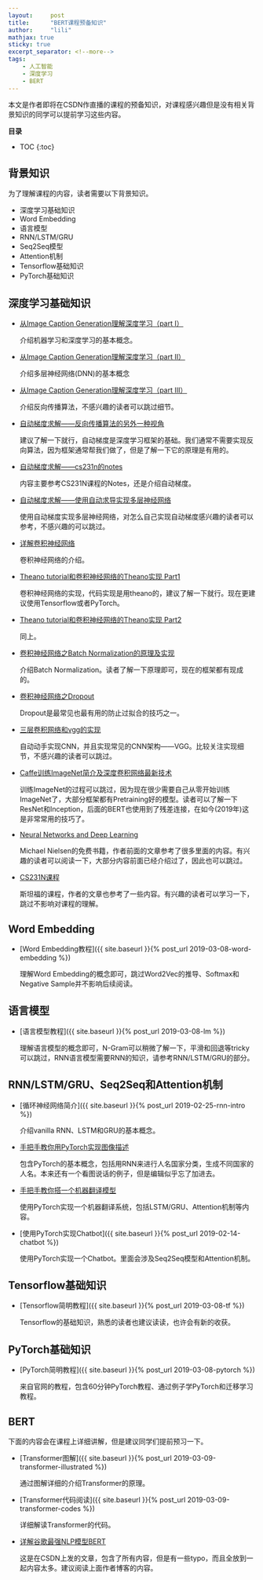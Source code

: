```yaml
---
layout:     post
title:      "BERT课程预备知识"
author:     "lili"
mathjax: true
sticky: true
excerpt_separator: <!--more-->
tags:
    - 人工智能
    - 深度学习
    - BERT
---
```


 本文是作者即将在CSDN作直播的课程的预备知识，对课程感兴趣但是没有相关背景知识的同学可以提前学习这些内容。
 <!--more-->
 
**目录**
* TOC
{:toc}
 
## 背景知识
为了理解课程的内容，读者需要以下背景知识。
* 深度学习基础知识
* Word Embedding
* 语言模型
* RNN/LSTM/GRU
* Seq2Seq模型
* Attention机制
* Tensorflow基础知识
* PyTorch基础知识

## 深度学习基础知识
 

* [从Image Caption Generation理解深度学习（part I）](https://www.easemob.com/news/739)
 
    介绍机器学习和深度学习的基本概念。
    
* [从Image Caption Generation理解深度学习（part II）](https://www.easemob.com/news/740)
  
    介绍多层神经网络(DNN)的基本概念

* [从Image Caption Generation理解深度学习（part III）](https://www.easemob.com/news/1445)

    介绍反向传播算法，不感兴趣的读者可以跳过细节。

* [自动梯度求解——反向传播算法的另外一种视角](https://www.easemob.com/news/742)

    建议了解一下就行，自动梯度是深度学习框架的基础。我们通常不需要实现反向算法，因为框架通常帮我们做了，但是了解一下它的原理是有用的。

* [自动梯度求解——cs231n的notes](https://www.easemob.com/news/752)

    内容主要参考CS231N课程的Notes，还是介绍自动梯度。
   
* [自动梯度求解——使用自动求导实现多层神经网络](https://blog.csdn.net/qunnie_yi/article/details/80126965) 

    使用自动梯度实现多层神经网络，对怎么自己实现自动梯度感兴趣的读者可以参考，不感兴趣的可以跳过。
   
 * [详解卷积神经网络](https://www.easemob.com/news/754)
 
    卷积神经网络的介绍。
    
* [Theano tutorial和卷积神经网络的Theano实现 Part1](https://blog.csdn.net/qunnie_yi/article/details/80127692) 

    卷积神经网络的实现，代码实现是用theano的，建议了解一下就行。现在更建议使用Tensorflow或者PyTorch。
     
* [Theano tutorial和卷积神经网络的Theano实现 Part2](https://blog.csdn.net/weixin_33695082/article/details/87289237) 

    同上。
    
* [卷积神经网络之Batch Normalization的原理及实现](https://www.easemob.com/news/758) 
    
    介绍Batch Normalization。读者了解一下原理即可，现在的框架都有现成的。
      
* [卷积神经网络之Dropout](https://www.easemob.com/news/759)

    Dropout是最常见也最有用的防止过拟合的技巧之一。
      
* [三层卷积网络和vgg的实现](https://www.easemob.com/news/760)
    
    自动动手实现CNN，并且实现常见的CNN架构——VGG。比较关注实现细节，不感兴趣的读者可以跳过。
      
* [Caffe训练ImageNet简介及深度卷积网络最新技术](https://www.easemob.com/news/761) 

    训练ImageNet的过程可以跳过，因为现在很少需要自己从零开始训练ImageNet了，大部分框架都有Pretraining好的模型。读者可以了解一下ResNet和Inception，后面的BERT也使用到了残差连接，在如今(2019年)这是非常常用的技巧了。


* [Neural Networks and Deep Learning](http://neuralnetworksanddeeplearning.com/) 

    Michael Nielsen的免费书籍，作者前面的文章参考了很多里面的内容。有兴趣的读者可以阅读一下，大部分内容前面已经介绍过了，因此也可以跳过。
    
* [CS231N课程](http://cs231n.stanford.edu/) 

    斯坦福的课程，作者的文章也参考了一些内容。有兴趣的读者可以学习一下，跳过不影响对课程的理解。
    

## Word Embedding

* [Word Embedding教程]({{ site.baseurl }}{% post_url 2019-03-08-word-embedding %})

    理解Word Embedding的概念即可，跳过Word2Vec的推导、Softmax和Negative Sample并不影响后续阅读。


## 语言模型

* [语言模型教程]({{ site.baseurl }}{% post_url 2019-03-08-lm %})

    理解语言模型的概念即可，N-Gram可以稍微了解一下，平滑和回退等tricky可以跳过，RNN语言模型需要RNN的知识，请参考RNN/LSTM/GRU的部分。

## RNN/LSTM/GRU、Seq2Seq和Attention机制

* [循环神经网络简介]({{ site.baseurl }}{% post_url 2019-02-25-rnn-intro %})

     介绍vanilla RNN、LSTM和GRU的基本概念。

* [手把手教你用PyTorch实现图像描述](https://mp.weixin.qq.com/s?__biz=MzAwNDI4ODcxNA==&mid=2652247441&idx=1&sn=2408e035c2ea3709ba6b75b0450a19e1&chksm=80cc8c34b7bb052219dd4e9c4f064fecc121fddd5aa91184c7ab3e1675c74d0b89656ce45100&scene=21#wechat_redirect)

     包含PyTorch的基本概念，包括用RNN来进行人名国家分类，生成不同国家的人名。本来还有一个看图说话的例子，但是编辑似乎忘了加进去。

* [手把手教你搭一个机器翻译模型](https://blog.csdn.net/guleileo/article/details/80415228)
      
     使用PyTorch实现一个机器翻译系统，包括LSTM/GRU、Attention机制等内容。

* [使用PyTorch实现Chatbot]({{ site.baseurl }}{% post_url 2019-02-14-chatbot %})

     使用PyTorch实现一个Chatbot。里面会涉及Seq2Seq模型和Attention机制。

## Tensorflow基础知识

* [Tensorflow简明教程]({{ site.baseurl }}{% post_url 2019-03-08-tf %})

     Tensorflow的基础知识，熟悉的读者也建议读读，也许会有新的收获。

## PyTorch基础知识

* [PyTorch简明教程]({{ site.baseurl }}{% post_url 2019-03-08-pytorch %})

     来自官网的教程，包含60分钟PyTorch教程、通过例子学PyTorch和迁移学习教程。

## BERT

下面的内容会在课程上详细讲解，但是建议同学们提前预习一下。

* [Transformer图解]({{ site.baseurl }}{% post_url 2019-03-09-transformer-illustrated %})

     通过图解详细的介绍Transformer的原理。

* [Transformer代码阅读]({{ site.baseurl }}{% post_url 2019-03-09-transformer-codes %})

     详细解读Transformer的代码。

* [详解谷歌最强NLP模型BERT](https://blog.csdn.net/starzhou/article/details/86602009)

     这是在CSDN上发的文章，包含了所有内容，但是有一些typo，而且全放到一起内容太多。建议阅读上面作者博客的内容。


